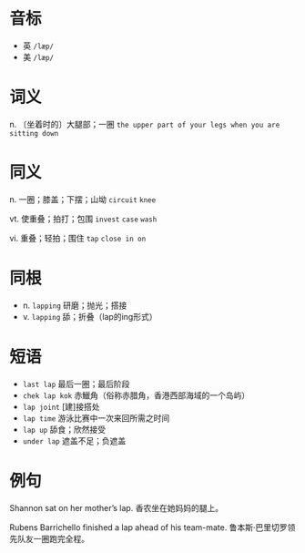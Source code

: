 # 音标

- 英 `/læp/`
- 美 `/læp/`

# 词义

n. 〔坐着时的〕大腿部；一圈
`the upper part of your legs when you are sitting down`

# 同义

n. 一圈；膝盖；下摆；山坳
`circuit` `knee`

vt. 使重叠；拍打；包围
`invest` `case` `wash`

vi. 重叠；轻拍；围住
`tap` `close in on`

# 同根

- n. `lapping` 研磨；抛光；搭接
- v. `lapping` 舔；折叠（lap的ing形式）

# 短语

- `last lap` 最后一圈；最后阶段
- `chek lap kok` 赤鱲角（俗称赤腊角，香港西部海域的一个岛屿）
- `lap joint` [建]接搭处
- `lap time` 游泳比赛中一次来回所需之时间
- `lap up` 舔食；欣然接受
- `under lap` 遮盖不足；负遮盖

# 例句

Shannon sat on her mother’s lap.
香农坐在她妈妈的腿上。

Rubens Barrichello finished a lap ahead of his team-mate.
鲁本斯·巴里切罗领先队友一圈跑完全程。


